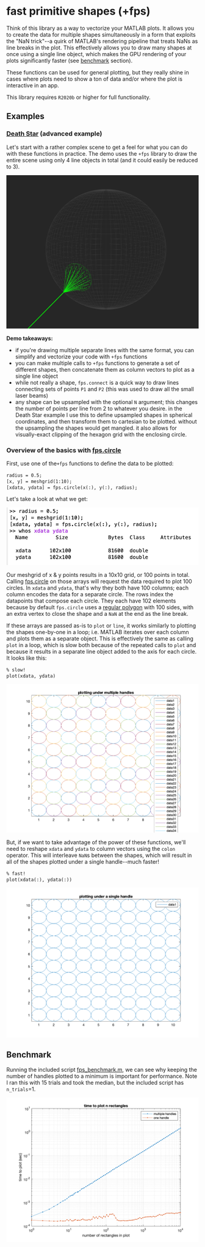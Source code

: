 # fast primitive shapes (+fps)

Think of this library as a way to vectorize your MATLAB plots.  It allows you to create the data for multiple shapes simultaneously in a form that exploits the "NaN trick"--a quirk of MATLAB's rendering pipeline that treats NaNs as line breaks in the plot.  This effectively allows you to draw many shapes at once using a single line object, which makes the GPU rendering of your plots significantly faster (see [benchmark](#benchmark) section).

These functions can be used for general plotting, but they really shine in cases where plots need to show a ton of data and/or where the plot is interactive in an app.

This library requires `R2020b` or higher for full functionality.

## Examples

### [Death Star](./test/fps_deathstar_example.m) (advanced  example)

Let's start with a rather complex scene to get a feel for what you can do with these functions in practice.  The demo uses the `+fps` library to draw the entire scene using only 4 line objects in total (and it could easily be reduced to 3).

![](doc/deathstar.png)

**Demo takeaways:**
- if you're drawing multiple separate lines with the same format, you can simplify and vectorize your code with `+fps` functions
- you can make multiple calls to `+fps` functions to generate a set of different shapes, then concatenate them as column vectors to plot as a single line object
- while not really a shape, `fps.connect` is a quick way to draw lines connecting sets of points `P1` and `P2` (this was used to draw all the small laser beams)
- any shape can be upsampled with the optional `N` argument; this changes the number of points per line from 2 to whatever you desire.  in the Death Star example I use this to define upsampled shapes in spherical coordinates, and then transform them to cartesian to be plotted.  without the upsampling the shapes would get mangled.  it also allows for visually-exact clipping of the hexagon grid with the enclosing circle.

### Overview of the basics with [fps.circle](./+fps/circle.m)

First, use one of the`+fps` functions to define the data to be plotted:

```
radius = 0.5;
[x, y] = meshgrid(1:10);
[xdata, ydata] = fps.circle(x(:), y(:), radius);
```
Let's take a look at what we get: 

![](doc/workspace.jpg)

Our meshgrid of x & y points results in a 10x10 grid, or 100 points in total.  Calling [fps.circle](+fps/circle.m) on those arrays will request the data required to plot 100 circles.  In `xdata` and `ydata`, that's why they both have 100 columns; each column encodes the data for a separate circle.  The rows index the datapoints that compose each circle.  They each have 102 elements because by default `fps.circle` uses a [regular polygon](./+fps/regular_polygon.m) with 100 sides, with an extra vertex to close the shape and a `NaN` at the end as the line break.

If these arrays are passed as-is to `plot` or `line`, it works similarly to plotting the shapes one-by-one in a loop; i.e. MATLAB iterates over each column and plots them as a separate object.  This is effectively the same as calling `plot` in a loop, which is slow both because of the repeated calls to `plot` and because it results in a separate line object added to the axis for each circle.  It looks like this:
```
% slow!
plot(xdata, ydata)
```

![](doc/circles_multi.png)

But, if we want to take advantage of the power of these functions, we'll need to reshape `xdata` and `ydata` to column vectors using the `colon` operator.  This will interleave `NaN`s between the shapes, which will result in all of the shapes plotted under a single handle--much faster!

```
% fast!
plot(xdata(:), ydata(:))
```
![](doc/circles_one.png)

## Benchmark

Running the included script [fps_benchmark.m](./test/fps_benchmark.m), we can see why keeping the number of handles plotted to a minimum is important for performance.  Note I ran this with 15 trials and took the median, but the included script has `n_trials`=1.

![](doc/benchmark.png)
